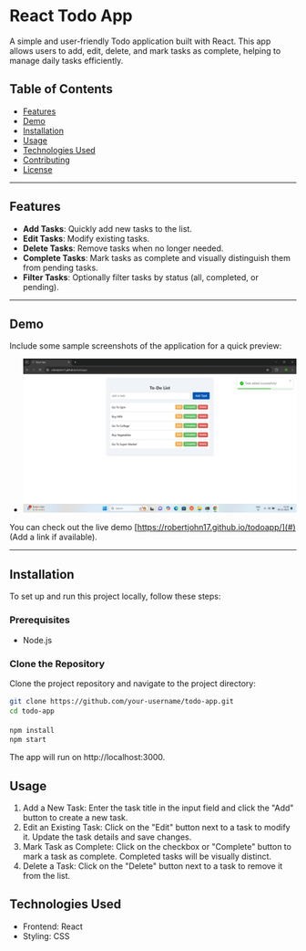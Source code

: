 # React Todo App

A simple and user-friendly Todo application built with React. This app allows users to add, edit, delete, and mark tasks as complete, helping to manage daily tasks efficiently.

## Table of Contents

- [Features](#features)
- [Demo](#demo)
- [Installation](#installation)
- [Usage](#usage)
- [Technologies Used](#technologies-used)
- [Contributing](#contributing)
- [License](#license)

---

## Features

- **Add Tasks**: Quickly add new tasks to the list.
- **Edit Tasks**: Modify existing tasks.
- **Delete Tasks**: Remove tasks when no longer needed.
- **Complete Tasks**: Mark tasks as complete and visually distinguish them from pending tasks.
- **Filter Tasks**: Optionally filter tasks by status (all, completed, or pending).

---

## Demo

Include some sample screenshots of the application for a quick preview:

- ![Todo List view](./public/home.png)

You can check out the live demo [https://robertjohn17.github.io/todoapp/](#) (Add a link if available).

---

## Installation

To set up and run this project locally, follow these steps:

### Prerequisites

- Node.js

### Clone the Repository

Clone the project repository and navigate to the project directory:

```bash
git clone https://github.com/your-username/todo-app.git
cd todo-app

npm install
npm start

```
The app will run on http://localhost:3000.

## Usage 

1. Add a New Task: Enter the task title in the input field and click the "Add" button to create a new task.
2. Edit an Existing Task: Click on the "Edit" button next to a task to modify it. Update the task details and save changes.
3. Mark Task as Complete: Click on the checkbox or "Complete" button to mark a task as complete. Completed tasks will be visually distinct.
4. Delete a Task: Click on the "Delete" button next to a task to remove it from the list.

## Technologies Used

- Frontend: React
- Styling: CSS



